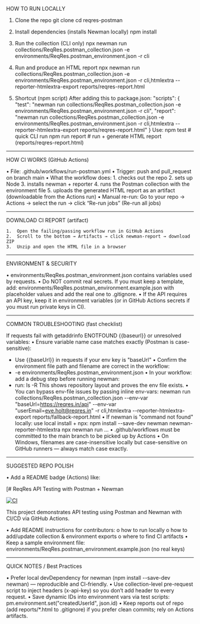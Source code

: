 HOW TO RUN LOCALLY

1.	Clone the repo
	git clone <your-repo-url>
	cd reqres-postman
	
2.	Install dependencies (installs Newman locally)
	npm install
	
3.	Run the collection (CLI only)
	npx newman run collections/ReqRes.postman_collection.json 
	-e environments/ReqRes.postman_environment.json 
	-r cli
	
4.	Run and produce an HTML report
	npx newman run collections/ReqRes.postman_collection.json 
	-e environments/ReqRes.postman_environment.json 
	-r cli,htmlextra 
	--reporter-htmlextra-export reports/reqres-report.html
	
5.	Shortcut (npm script)
	After adding this to package.json:
	"scripts": {
	"test": "newman run collections/ReqRes.postman_collection.json -e environments/ReqRes.postman_environment.json -r cli",
	"report": "newman run collections/ReqRes.postman_collection.json -e environments/ReqRes.postman_environment.json -r cli,htmlextra --reporter-htmlextra-export reports/reqres-report.html"
	}
	Use:
	npm test # quick CLI run
	npm run report # run + generate HTML report (reports/reqres-report.html)
________________________________________

HOW CI WORKS (GitHub Actions)

•	File: .github/workflows/run-postman.yml
•	Trigger: push and pull_request on branch main
•	What the workflow does:
	1.	checks out the repo
	2.	sets up Node
	3.	installs newman + reporter
	4.	runs the Postman collection with the environment file
	5.	uploads the generated HTML report as an artifact (downloadable from the Actions run)
•	Manual re-run: Go to your repo → Actions → select the run → click “Re-run jobs” (Re-run all jobs)
________________________________________

DOWNLOAD CI REPORT (artifact)

	1.	Open the failing/passing workflow run in GitHub Actions
	2.	Scroll to the bottom → Artifacts → click newman-report → download ZIP
	3.	Unzip and open the HTML file in a browser
________________________________________

ENVIRONMENT & SECURITY

•	environments/ReqRes.postman_environment.json contains variables used by requests.
•	Do NOT commit real secrets. If you must keep a template, add: environments/ReqRes.postman_environment.example.json with placeholder values 	  and add the real one to .gitignore.
•	If the API requires an API key, keep it in environment variables (or in GitHub Actions secrets if you must run private keys in CI).
________________________________________

COMMON TROUBLESHOOTING (fast checklist)

If requests fail with getaddrinfo ENOTFOUND {{baseurl}} or unresolved variables:
• Ensure variable name case matches exactly (Postman is case-sensitive):
- Use {{baseUrl}} in requests if your env key is "baseUrl"
• Confirm the environment file path and filename are correct in the workflow:
- -e environments/ReqRes.postman_environment.json
• In your workflow: add a debug step before running newman:
- run: ls -R
This shows repository layout and proves the env file exists.
• You can bypass env-file issues by passing inline env-vars:
newman run collections/ReqRes.postman_collection.json 
--env-var "baseUrl=https://reqres.in/api" 
--env-var "userEmail=eve.holt@reqres.in" 
-r cli,htmlextra 
--reporter-htmlextra-export reports/fallback-report.html
• If newman is "command not found" locally: use local install + npx:
npm install --save-dev newman newman-reporter-htmlextra
npx newman run ...
• .github/workflows must be committed to the main branch to be picked up by Actions
• On Windows, filenames are case-insensitive locally but case-sensitive on GitHub runners — always match case exactly.
________________________________________

SUGGESTED REPO POLISH

•	Add a README badge (Actions) like:

[# ReqRes API Testing with Postman + Newman

[![CI](https://github.com/TAIEF-HASAN/postman-reqres-tests/actions/workflows/run-postman.yml/badge.svg)](https://github.com/TAIEF-HASAN/postman-reqres-tests/actions/workflows/run-postman.yml)

This project demonstrates API testing using Postman and Newman with CI/CD via GitHub Actions.


•	Add README instructions for contributors:
	o	how to run locally
	o	how to add/update collection & environment exports
	o	where to find CI artifacts
•	Keep a sample environment file: environments/ReqRes.postman_environment.example.json (no real keys)
________________________________________

QUICK NOTES / Best Practices

•	Prefer local devDependency for newman (npm install --save-dev newman) — reproducible and CI-friendly.
•	Use collection-level pre-request script to inject headers (x-api-key) so you don’t add header to every request.
•	Save dynamic IDs into environment vars via test scripts:
	pm.environment.set("createdUserId", json.id)
•	Keep reports out of repo (add reports/*.html to .gitignore) if you prefer clean commits; rely on Actions artifacts.


